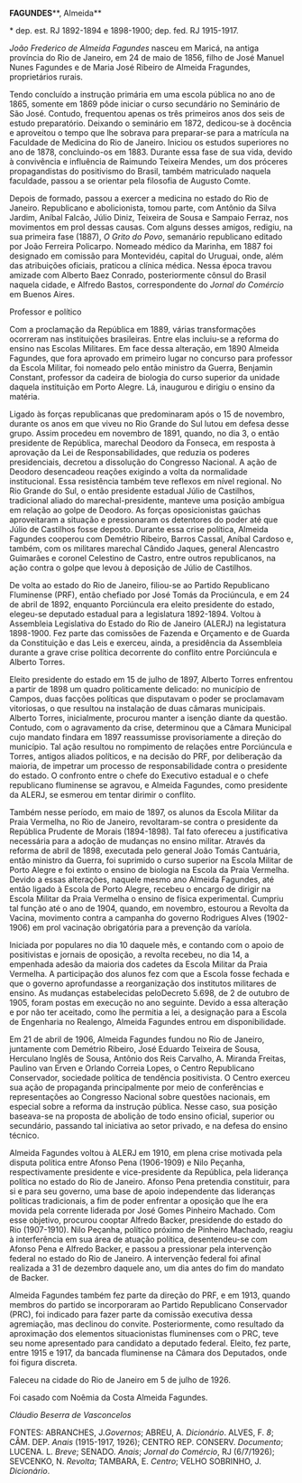 **FAGUNDES****, Almeida**

\* dep. est. RJ 1892-1894 e 1898-1900; dep. fed. RJ 1915-1917.

*João Frederico de Almeida Fagundes* nasceu em Maricá, na antiga
província do Rio de Janeiro, em 24 de maio de 1856, filho de José Manuel
Nunes Fagundes e de Maria José Ribeiro de Almeida Fragundes,
proprietários rurais.

Tendo concluído a instrução primária em uma escola pública no ano de
1865, somente em 1869 pôde iniciar o curso secundário no Seminário de
São José. Contudo, frequentou apenas os três primeiros anos dos seis de
estudo preparatório. Deixando o seminário em 1872, dedicou-se à docência
e aproveitou o tempo que lhe sobrava para preparar-se para a matrícula
na Faculdade de Medicina do Rio de Janeiro. Iniciou os estudos
superiores no ano de 1878, concluindo-os em 1883. Durante essa fase de
sua vida, devido à convivência e influência de Raimundo Teixeira Mendes,
um dos próceres propagandistas do positivismo do Brasil, também
matriculado naquela faculdade, passou a se orientar pela filosofia de
Augusto Comte.

Depois de formado, passou a exercer a medicina no estado do Rio de
Janeiro. Republicano e abolicionista, tomou parte, com Antônio da Silva
Jardim, Aníbal Falcão, Júlio Diniz, Teixeira de Sousa e Sampaio Ferraz,
nos movimentos em prol dessas causas. Com alguns desses amigos, redigiu,
na sua primeira fase (1887), *O Grito do Povo*, semanário republicano
editado por João Ferreira Policarpo. Nomeado médico da Marinha, em 1887
foi designado em comissão para Montevidéu, capital do Uruguai, onde,
além das atribuições oficiais, praticou a clínica médica. Nessa época
travou amizade com Alberto Baez Conrado, posteriormente cônsul do Brasil
naquela cidade, e Alfredo Bastos, correspondente do *Jornal do Comércio*
em Buenos Aires.

Professor e político

Com a proclamação da República em 1889, várias transformações ocorreram
nas instituições brasileiras. Entre elas incluiu-se a reforma do ensino
nas Escolas Militares. Em face dessa alteração, em 1890 Almeida
Fagundes, que fora aprovado em primeiro lugar no concurso para professor
da Escola Militar, foi nomeado pelo então ministro da Guerra, Benjamin
Constant, professor da cadeira de biologia do curso superior da unidade
daquela instituição em Porto Alegre. Lá, inaugurou e dirigiu o ensino da
matéria.

Ligado às forças republicanas que predominaram após o 15 de novembro,
durante os anos em que viveu no Rio Grande do Sul lutou em defesa desse
grupo. Assim procedeu em novembro de 1891, quando, no dia 3, o então
presidente de República, marechal Deodoro da Fonseca, em resposta à
aprovação da Lei de Responsabilidades, que reduzia os poderes
presidenciais, decretou a dissolução do Congresso Nacional. A ação de
Deodoro desencadeou reações exigindo a volta da normalidade
institucional. Essa resistência também teve reflexos em nível regional.
No Rio Grande do Sul, o então presidente estadual Júlio de Castilhos,
tradicional aliado do marechal-presidente, manteve uma posição ambígua
em relação ao golpe de Deodoro. As forças oposicionistas gaúchas
aproveitaram a situação e pressionaram os detentores do poder até que
Júlio de Castilhos fosse deposto. Durante essa crise política, Almeida
Fagundes cooperou com Demétrio Ribeiro, Barros Cassal, Aníbal Cardoso e,
também, com os militares marechal Cândido Jaques, general Alencastro
Guimarães e coronel Celestino de Castro, entre outros republicanos, na
ação contra o golpe que levou à deposição de Júlio de Castilhos.

De volta ao estado do Rio de Janeiro, filiou-se ao Partido Republicano
Fluminense (PRF), então chefiado por José Tomás da Prociúncula, e em 24
de abril de 1892, enquanto Porciúncula era eleito presidente do estado,
elegeu-se deputado estadual para a legislatura 1892-1894. Voltou à
Assembleia Legislativa do Estado do Rio de Janeiro (ALERJ) na
legistatura 1898-1900. Fez parte das comissões de Fazenda e Orçamento e
de Guarda da Constituição e das Leis e exerceu, ainda, a presidência da
Assembleia durante a grave crise política decorrente do conflito entre
Porciúncula e Alberto Torres.

Eleito presidente do estado em 15 de julho de 1897, Alberto Torres
enfrentou a partir de 1898 um quadro politicamente delicado: no
município de Campos, duas facções políticas que disputavam o poder se
proclamavam vitoriosas, o que resultou na instalação de duas câmaras
municipais. Alberto Torres, inicialmente, procurou manter a isenção
diante da questão. Contudo, com o agravamento da crise, determinou que a
Câmara Municipal cujo mandato findara em 1897 reassumisse
provisoriamente a direção do município. Tal ação resultou no rompimento
de relações entre Porciúncula e Torres, antigos aliados políticos, e na
decisão do PRF, por deliberação da maioria, de impetrar um processo de
responsabilidade contra o presidente do estado. O confronto entre o
chefe do Executivo estadual e o chefe republicano fluminense se agravou,
e Almeida Fagundes, como presidente da ALERJ, se esmerou em tentar
dirimir o conflito.

Também nesse período, em maio de 1897, os alunos da Escola Militar da
Praia Vermelha, no Rio de Janeiro, revoltaram-se contra o presidente da
República Prudente de Morais (1894-1898). Tal fato ofereceu a
justificativa necessária para a adoção de mudanças no ensino militar.
Através da reforma de abril de 1898, executada pelo general João Tomás
Cantuária, então ministro da Guerra, foi suprimido o curso superior na
Escola Militar de Porto Alegre e foi extinto o ensino de biologia na
Escola da Praia Vermelha. Devido a essas alterações, naquele mesmo ano
Almeida Fagundes, até então ligado à Escola de Porto Alegre, recebeu o
encargo de dirigir na Escola Militar da Praia Vermelha o ensino de
física experimental. Cumpriu tal função até o ano de 1904, quando, em
novembro, estourou a Revolta da Vacina, movimento contra a campanha do
governo Rodrigues Alves (1902-1906) em prol vacinação obrigatória para a
prevenção da varíola.

Iniciada por populares no dia 10 daquele mês, e contando com o apoio de
positivistas e jornais de oposição, a revolta recebeu, no dia 14, a
empenhada adesão da maioria dos cadetes da Escola Militar da Praia
Vermelha. A participação dos alunos fez com que a Escola fosse fechada e
que o governo aprofundasse a reorganização dos institutos militares de
ensino. As mudanças estabelecidas peloDecreto 5.698, de 2 de outubro de
1905, foram postas em execução no ano seguinte. Devido a essa alteração
e por não ter aceitado, como lhe permitia a lei, a designação para a
Escola de Engenharia no Realengo, Almeida Fagundes entrou em
disponibilidade.

Em 21 de abril de 1906, Almeida Fagundes fundou no Rio de Janeiro,
juntamente com Demétrio Ribeiro, José Eduardo Teixeira de Sousa,
Herculano Inglês de Sousa, Antônio dos Reis Carvalho, A. Miranda
Freitas, Paulino van Erven e Orlando Correia Lopes, o Centro Republicano
Conservador, sociedade política de tendência positivista. O Centro
exerceu sua ação de propaganda principalmente por meio de conferências e
representações ao Congresso Nacional sobre questões nacionais, em
especial sobre a reforma da instrução pública. Nesse caso, sua posição
baseava-se na proposta de abolição de todo ensino oficial, superior ou
secundário, passando tal iniciativa ao setor privado, e na defesa do
ensino técnico.

Almeida Fagundes voltou à ALERJ em 1910, em plena crise motivada pela
disputa política entre Afonso Pena (1906-1909) e Nilo Peçanha,
respectivamente presidente e vice-presidente da República, pela
liderança política no estado do Rio de Janeiro. Afonso Pena pretendia
constituir, para si e para seu governo, uma base de apoio independente
das lideranças políticas tradicionais, a fim de poder enfrentar a
oposição que lhe era movida pela corrente liderada por José Gomes
Pinheiro Machado. Com esse objetivo, procurou cooptar Alfredo Backer,
presidende do estado do Rio (1907-1910). Nilo Peçanha, político próximo
de Pinheiro Machado, reagiu à interferência em sua área de atuação
política, desentendeu-se com Afonso Pena e Alfredo Backer, e passou a
pressionar pela intervenção federal no estado do Rio de Janeiro. A
intervenção federal foi afinal realizada a 31 de dezembro daquele ano,
um dia antes do fim do mandato de Backer.

Almeida Fagundes também fez parte da direção do PRF, e em 1913, quando
membros do partido se incorporaram ao Partido Republicano Conservador
(PRC), foi indicado para fazer parte da comissão executiva dessa
agremiação, mas declinou do convite. Posteriormente, como resultado da
aproximação dos elementos situacionistas fluminenses com o PRC, teve seu
nome apresentado para candidato a deputado federal. Eleito, fez parte,
entre 1915 e 1917, da bancada fluminense na Câmara dos Deputados, onde
foi figura discreta.

Faleceu na cidade do Rio de Janeiro em 5 de julho de 1926.

Foi casado com Noêmia da Costa Almeida Fagundes.

*Cláudio Beserra de Vasconcelos*

FONTES: ABRANCHES, J.*Governos*; ABREU, A. *Dicionário*. ALVES, F. *8*;
CÂM. DEP. *Anais* (1915-1917, 1926); CENTRO REP. CONSERV. *Documento*;
LUCENA. L. *Breve*; SENADO. *Anais*; *Jornal do Comércio*, RJ
(6/7/1926); SEVCENKO, N. *Revolta*; TAMBARA, E. *Centro*; VELHO
SOBRINHO, J. *Dicionário*.
